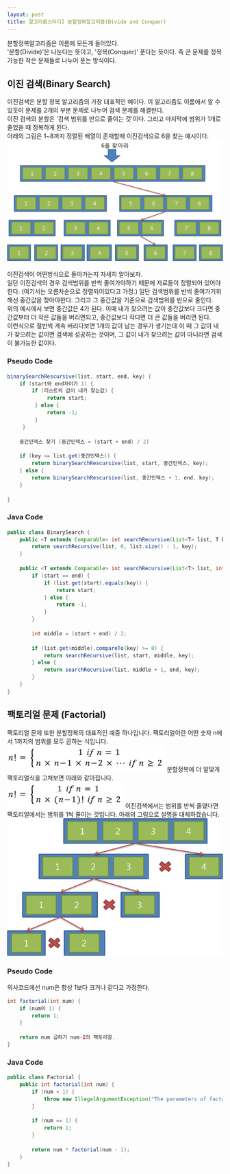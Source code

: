 ```yaml
---
layout: post
title: 알고리즘스터디] 분할정복알고리즘(Divide and Conquer)
---
```


분할정복알고리즘은 이름에 모든게 들어있다.<br>
'분할(Divide)'은 나눈다는 뜻이고, '정복(Conquer)' 푼다는 뜻이다. 즉 큰 문제를 정복가능한 작은 문제들로 나누어 푼는 방식이다.<br>

## 이진 검색(Binary Search)
이진검색은 분할 정복 알고리즘의 가장 대표적인 예이다. 이 알고리즘도 이름에서 알 수 있듯이 문제를 2개의 부분 문제로 나누어 검색 문제를 해결한다.<br>
이진 검색의 분할은 '검색 범위를 반으로 줄이는 것'이다. 그리고 마지막에 범위가 1개로 줄었을 때 정복하게 된다.<br>
아래의 그림은 1~8까지 정렬된 배열이 존재할때 이진검색으로 6을 찾는 예시이다.
<img src="https://github.com/KimMinJoo/KimMinJoo.github.io/blob/master/images/BinarySearch.png?raw=true"/>
<br>
<br>
이진검색이 어떤방식으로 돌아가는지 자세히 알아보자.<br>
일단 이진검색의 경우 검색범위를 반씩 줄여가야하기 때문에 자료들이 정렬되어 있어야한다. (여기서는 오름차순으로 정렬되어있다고 가정.)
일단 검색범위를 반씩 줄여가기위해선 중간값을 찾아야한다. 그리고 그 중간값을 기준으로 검색범위를 반으로 줄인다.<br>
위의 예시에서 보면 중간값은 4가 된다. 이때 내가 찾으려는 값이 중간값보다 크다면 중간값부터 더 작은 값들을 버리면되고, 중간값보다 작다면 더 큰 값들을 버리면 된다.
<br>
이런식으로 절반씩 계속 버리다보면 1개의 값이 남는 경우가 생기는데 이 때 그 값이 내가 찾으려는 값이면 검색에 성공하는 것이며, 그 값이 내가 찾으려는 값이 아니라면 검색이 불가능한 값이다.

### Pseudo Code

```java
binarySearchRescursive(list, start, end, key) {
	if (start와 end차이가 1) {
        if (리스트의 값이 내가 찾는값) {
             return start;
         } else {
             return -1;
         }
     }
    	
	중간인덱스 찾기 (중간인덱스 = (start + end) / 2)
	
	if (key <= list.get(중간인덱스)) {
		return binarySearchRescursive(list, start, 중간인덱스, key);
	} else {
		return binarySearchRescursive(list, 중간인덱스 + 1, end, key);
	}
	
}
```


### Java Code

```java
public class BinarySearch {
	public <T extends Comparable> int searchRecursive(List<T> list, T key) {
		return searchRecursive(list, 0, list.size() - 1, key);
	}

	public <T extends Comparable> int searchRecursive(List<T> list, int start, int end, T key) {
		if (start == end) {
			if (list.get(start).equals(key)) {
				return start;
			} else {
				return -1;
			}
		}

		int middle = (start + end) / 2;

		if (list.get(middle).compareTo(key) >= 0) {
			return searchRecursive(list, start, middle, key);
		} else {
			return searchRecursive(list, middle + 1, end, key);
		}
	}
}
```

## 팩토리얼 문제 (Factorial)
팩토리얼 문제 또한 분할정복의 대표적인 예중 하나입니다. 팩토리얼이란 어떤 숫자 n에서 1까지의 범위를 모두 곱하는 식입니다.
<img src="https://github.com/KimMinJoo/KimMinJoo.github.io/blob/master/images/factorial.jpg?raw=true"/>
분할정복에 더 알맞게 팩토리얼식을 고쳐보면 아래와 같아집니다.
<img src="https://github.com/KimMinJoo/KimMinJoo.github.io/blob/master/images/factorialRecursive.jpg?raw=true"/>
이진검색에서는 범위를 반씩 줄였다면 팩토리얼에서는 범위를 1씩 줄이는 것입니다. 아래의 그림으로 설명을 대체하겠습니다.
<img src="https://github.com/KimMinJoo/KimMinJoo.github.io/blob/master/images/showFactorial.png?raw=true"/>

### Pseudo Code

의사코드에선 num은 항상 1보다 크거나 같다고 가정한다.
```java
int factorial(int num) {
	if (num이 1) {
		return 1;
	}
	
	return num 곱하기 num-1의 팩토리얼.
}
```


### Java Code
```java
public class Factorial {
	public int factorial(int num) {
		if (num < 1) {
			throw new IllegalArgumentException("The parameters of factorial method are greater than one, parameter : " + num);
		}

		if (num == 1) {
			return 1;
		}

		return num * factorial(num - 1);
	}
}
```